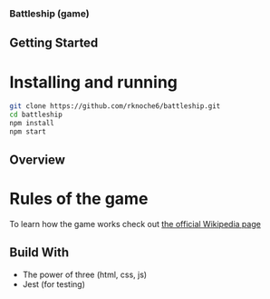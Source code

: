 ### Battleship (game)
## Getting Started
# Installing and running
```bash
git clone https://github.com/rknoche6/battleship.git
cd battleship
npm install
npm start
```
## Overview
# Rules of the game
To learn how the game works check out [the official Wikipedia page](https://en.wikipedia.org/wiki/Battleship_(game))
## Build With
* The power of three (html, css, js)
* Jest (for testing)
